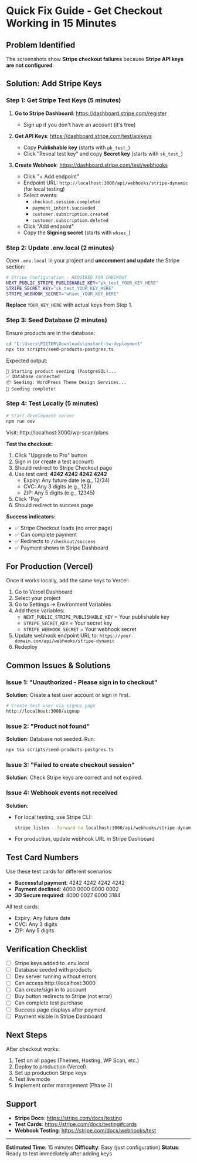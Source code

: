 # Quick Fix Guide - Get Checkout Working in 15 Minutes

## Problem Identified

The screenshots show **Stripe checkout failures** because **Stripe API keys are not configured**.

## Solution: Add Stripe Keys

### Step 1: Get Stripe Test Keys (5 minutes)

1. **Go to Stripe Dashboard**: https://dashboard.stripe.com/register
   - Sign up if you don't have an account (it's free)
   
2. **Get API Keys**: https://dashboard.stripe.com/test/apikeys
   - Copy **Publishable key** (starts with `pk_test_`)
   - Click "Reveal test key" and copy **Secret key** (starts with `sk_test_`)

3. **Create Webhook**: https://dashboard.stripe.com/test/webhooks
   - Click "+ Add endpoint"
   - Endpoint URL: `http://localhost:3000/api/webhooks/stripe-dynamic` (for local testing)
   - Select events:
     - `checkout.session.completed`
     - `payment_intent.succeeded`
     - `customer.subscription.created`
     - `customer.subscription.deleted`
   - Click "Add endpoint"
   - Copy the **Signing secret** (starts with `whsec_`)

### Step 2: Update .env.local (2 minutes)

Open `.env.local` in your project and **uncomment and update** the Stripe section:

```bash
# Stripe Configuration - REQUIRED FOR CHECKOUT
NEXT_PUBLIC_STRIPE_PUBLISHABLE_KEY="pk_test_YOUR_KEY_HERE"
STRIPE_SECRET_KEY="sk_test_YOUR_KEY_HERE"
STRIPE_WEBHOOK_SECRET="whsec_YOUR_KEY_HERE"
```

**Replace** `YOUR_KEY_HERE` with actual keys from Step 1.

### Step 3: Seed Database (2 minutes)

Ensure products are in the database:

```bash
cd "C:\Users\PIETER\Downloads\instant-tw-deployment"
npx tsx scripts/seed-products-postgres.ts
```

Expected output:
```
🌱 Starting product seeding (PostgreSQL)...
✅ Database connected
📦 Seeding: WordPress Theme Design Services...
🎉 Seeding complete!
```

### Step 4: Test Locally (5 minutes)

```bash
# Start development server
npm run dev
```

Visit: http://localhost:3000/wp-scan/plans

**Test the checkout:**
1. Click "Upgrade to Pro" button
2. Sign in (or create a test account)
3. Should redirect to Stripe Checkout page
4. Use test card: **4242 4242 4242 4242**
   - Expiry: Any future date (e.g., 12/34)
   - CVC: Any 3 digits (e.g., 123)
   - ZIP: Any 5 digits (e.g., 12345)
5. Click "Pay"
6. Should redirect to success page

**Success indicators:**
- ✅ Stripe Checkout loads (no error page)
- ✅ Can complete payment
- ✅ Redirects to `/checkout/success`
- ✅ Payment shows in Stripe Dashboard

## For Production (Vercel)

Once it works locally, add the same keys to Vercel:

1. Go to Vercel Dashboard
2. Select your project
3. Go to Settings → Environment Variables
4. Add these variables:
   - `NEXT_PUBLIC_STRIPE_PUBLISHABLE_KEY` = Your publishable key
   - `STRIPE_SECRET_KEY` = Your secret key
   - `STRIPE_WEBHOOK_SECRET` = Your webhook secret
5. Update webhook endpoint URL to: `https://your-domain.com/api/webhooks/stripe-dynamic`
6. Redeploy

## Common Issues & Solutions

### Issue 1: "Unauthorized - Please sign in to checkout"
**Solution**: Create a test user account or sign in first.

```bash
# Create test user via signup page
http://localhost:3000/signup
```

### Issue 2: "Product not found"
**Solution**: Database not seeded. Run:
```bash
npx tsx scripts/seed-products-postgres.ts
```

### Issue 3: "Failed to create checkout session"
**Solution**: Check Stripe keys are correct and not expired.

### Issue 4: Webhook events not received
**Solution**: 
- For local testing, use Stripe CLI:
  ```bash
  stripe listen --forward-to localhost:3000/api/webhooks/stripe-dynamic
  ```
- For production, update webhook URL in Stripe Dashboard

## Test Card Numbers

Use these test cards for different scenarios:

- **Successful payment**: 4242 4242 4242 4242
- **Payment declined**: 4000 0000 0000 0002
- **3D Secure required**: 4000 0027 6000 3184

All test cards:
- Expiry: Any future date
- CVC: Any 3 digits
- ZIP: Any 5 digits

## Verification Checklist

- [ ] Stripe keys added to .env.local
- [ ] Database seeded with products
- [ ] Dev server running without errors
- [ ] Can access http://localhost:3000
- [ ] Can create/sign in to account
- [ ] Buy button redirects to Stripe (not error)
- [ ] Can complete test purchase
- [ ] Success page displays after payment
- [ ] Payment visible in Stripe Dashboard

## Next Steps

After checkout works:
1. Test on all pages (Themes, Hosting, WP Scan, etc.)
2. Deploy to production (Vercel)
3. Set up production Stripe keys
4. Test live mode
5. Implement order management (Phase 2)

## Support

- **Stripe Docs**: https://stripe.com/docs/testing
- **Test Cards**: https://stripe.com/docs/testing#cards
- **Webhook Testing**: https://stripe.com/docs/webhooks/test

---

**Estimated Time**: 15 minutes
**Difficulty**: Easy (just configuration)
**Status**: Ready to test immediately after adding keys
